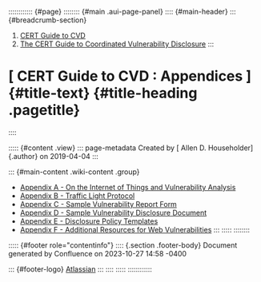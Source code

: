 :::::::::::: {#page}
:::::::: {#main .aui-page-panel}
:::: {#main-header}
::: {#breadcrumb-section}
1.  [CERT Guide to CVD](index.html)
2.  [The CERT Guide to Coordinated Vulnerability
    Disclosure](The-CERT-Guide-to-Coordinated-Vulnerability-Disclosure_47677443.html)
:::

# [ CERT Guide to CVD : Appendices ]{#title-text} {#title-heading .pagetitle}
::::

::::: {#content .view}
::: page-metadata
Created by [ Allen D. Householder]{.author} on 2019-04-04
:::

::: {#main-content .wiki-content .group}
-   [Appendix A - On the Internet of Things and Vulnerability
    Analysis](Appendix-A---On-the-Internet-of-Things-and-Vulnerability-Analysis_47677518.html)
-   [Appendix B - Traffic Light
    Protocol](Appendix-B---Traffic-Light-Protocol_47677521.html)
-   [Appendix C - Sample Vulnerability Report
    Form](Appendix-C---Sample-Vulnerability-Report-Form_47677523.html)
-   [Appendix D - Sample Vulnerability Disclosure
    Document](Appendix-D---Sample-Vulnerability-Disclosure-Document_47677525.html)
-   [Appendix E - Disclosure Policy
    Templates](Appendix-E---Disclosure-Policy-Templates_47677527.html)
-   [Appendix F - Additional Resources for Web
    Vulnerabilities](Appendix-F---Additional-Resources-for-Web-Vulnerabilities_57278470.html)
:::
:::::
::::::::

::::: {#footer role="contentinfo"}
:::: {.section .footer-body}
Document generated by Confluence on 2023-10-27 14:58 -0400

::: {#footer-logo}
[Atlassian](https://www.atlassian.com/)
:::
::::
:::::
::::::::::::
